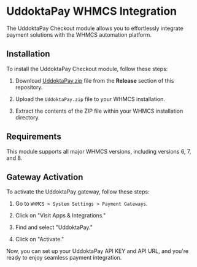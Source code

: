 # UddoktaPay WHMCS Integration

The UddoktaPay Checkout module allows you to effortlessly integrate payment solutions with the WHMCS automation platform.

## Installation

To install the UddoktaPay Checkout module, follow these steps:

1. Download [UddoktaPay.zip](https://github.com/uddoktapay/WHMCS/releases/download/v1.0.0/UddoktaPay.zip) file from the **Release** section of this repository.

2. Upload the `UddoktaPay.zip` file to your WHMCS installation.

3. Extract the contents of the ZIP file within your WHMCS installation directory.

## Requirements

This module supports all major WHMCS versions, including versions 6, 7, and 8.

## Gateway Activation

To activate the UddoktaPay gateway, follow these steps:

1. Go to `WHMCS > System Settings > Payment Gateways`.

2. Click on "Visit Apps & Integrations."

3. Find and select "UddoktaPay."

4. Click on "Activate."

Now, you can set up your UddoktaPay API KEY and API URL, and you're ready to enjoy seamless payment integration.